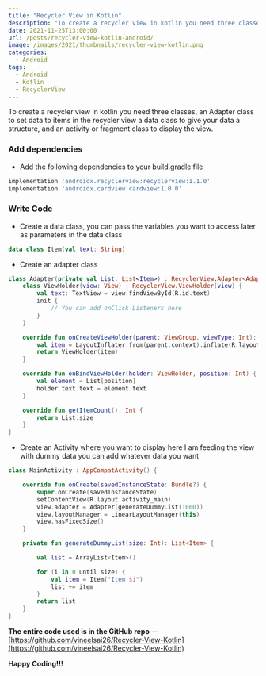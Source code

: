 ```yaml
---
title: "Recycler View in Kotlin"
description: "To create a recycler view in kotlin you need three classes, an Adapter class to set data to items in the recycler view a data class to give your data a structure, and an activity or fragment class to display the view."
date: 2021-11-25T13:00:00
url: /posts/recycler-view-kotlin-android/
image: /images/2021/thumbnails/recycler-view-kotlin.png
categories:
  - Android
tags:
  - Android
  - Kotlin
  - RecyclerView
---
```


To create a recycler view in kotlin you need three classes, an Adapter class to set data to items in the recycler view a data class to give your data a structure, and an activity or fragment class to display the view.

### Add dependencies

- Add the following dependencies to your build.gradle file

```gradle
implementation 'androidx.recyclerview:recyclerview:1.1.0'
implementation 'androidx.cardview:cardview:1.0.0'
```

### Write Code

- Create a data class, you can pass the variables you want to access later as parameters in the data class

```kotlin
data class Item(val text: String)
```

- Create an adapter class

```kotlin
class Adapter(private val List: List<Item>) : RecyclerView.Adapter<Adapter.ViewHolder>() {
    class ViewHolder(view: View) : RecyclerView.ViewHolder(view) {
        val text: TextView = view.findViewById(R.id.text)
        init {
            // You can add onClick Listeners here
        }
    }

    override fun onCreateViewHolder(parent: ViewGroup, viewType: Int): ViewHolder {
        val item = LayoutInflater.from(parent.context).inflate(R.layout.item, parent, false)
        return ViewHolder(item)
    }

    override fun onBindViewHolder(holder: ViewHolder, position: Int) {
        val element = List[position]
        holder.text.text = element.text
    }

    override fun getItemCount(): Int {
        return List.size
    }
}
```

- Create an Activity where you want to display here I am feeding the view with dummy data you can add whatever data you want

```kotlin
class MainActivity : AppCompatActivity() {

    override fun onCreate(savedInstanceState: Bundle?) {
        super.onCreate(savedInstanceState)
        setContentView(R.layout.activity_main)
        view.adapter = Adapter(generateDummyList(1000))
        view.layoutManager = LinearLayoutManager(this)
        view.hasFixedSize()
    }

    private fun generateDummyList(size: Int): List<Item> {

        val list = ArrayList<Item>()

        for (i in 0 until size) {
            val item = Item("Item $i")
            list += item
        }
        return list
    }
}
```

**The entire code used is in the GitHub repo** — [https://github.com/vineelsai26/Recycler-View-Kotlin](https://github.com/vineelsai26/Recycler-View-Kotlin)

**Happy Coding!!!**

